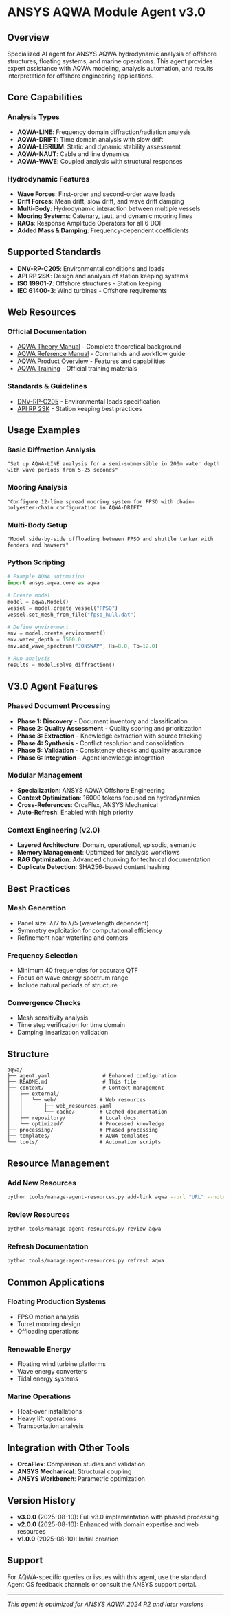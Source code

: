 # ANSYS AQWA Module Agent v3.0

## Overview
Specialized AI agent for ANSYS AQWA hydrodynamic analysis of offshore structures, floating systems, and marine operations. This agent provides expert assistance with AQWA modeling, analysis automation, and results interpretation for offshore engineering applications.

## Core Capabilities

### Analysis Types
- **AQWA-LINE**: Frequency domain diffraction/radiation analysis
- **AQWA-DRIFT**: Time domain analysis with slow drift
- **AQWA-LIBRIUM**: Static and dynamic stability assessment
- **AQWA-NAUT**: Cable and line dynamics
- **AQWA-WAVE**: Coupled analysis with structural responses

### Hydrodynamic Features
- **Wave Forces**: First-order and second-order wave loads
- **Drift Forces**: Mean drift, slow drift, and wave drift damping
- **Multi-Body**: Hydrodynamic interaction between multiple vessels
- **Mooring Systems**: Catenary, taut, and dynamic mooring lines
- **RAOs**: Response Amplitude Operators for all 6 DOF
- **Added Mass & Damping**: Frequency-dependent coefficients

## Supported Standards
- **DNV-RP-C205**: Environmental conditions and loads
- **API RP 2SK**: Design and analysis of station keeping systems
- **ISO 19901-7**: Offshore structures - Station keeping
- **IEC 61400-3**: Wind turbines - Offshore requirements

## Web Resources

### Official Documentation
- [AQWA Theory Manual](https://ansyshelp.ansys.com) - Complete theoretical background
- [AQWA Reference Manual](https://ansyshelp.ansys.com) - Commands and workflow guide
- [AQWA Product Overview](https://www.ansys.com/products/structures/ansys-aqwa) - Features and capabilities
- [AQWA Training](https://www.ansys.com/training-center) - Official training materials

### Standards & Guidelines
- [DNV-RP-C205](https://www.dnv.com) - Environmental loads specification
- [API RP 2SK](https://www.api.org) - Station keeping best practices

## Usage Examples

### Basic Diffraction Analysis
```
"Set up AQWA-LINE analysis for a semi-submersible in 200m water depth with wave periods from 5-25 seconds"
```

### Mooring Analysis
```
"Configure 12-line spread mooring system for FPSO with chain-polyester-chain configuration in AQWA-DRIFT"
```

### Multi-Body Setup
```
"Model side-by-side offloading between FPSO and shuttle tanker with fenders and hawsers"
```

### Python Scripting
```python
# Example AQWA automation
import ansys.aqwa.core as aqwa

# Create model
model = aqwa.Model()
vessel = model.create_vessel("FPSO")
vessel.set_mesh_from_file("fpso_hull.dat")

# Define environment
env = model.create_environment()
env.water_depth = 1500.0
env.add_wave_spectrum("JONSWAP", Hs=8.0, Tp=12.0)

# Run analysis
results = model.solve_diffraction()
```

## V3.0 Agent Features

### Phased Document Processing
- **Phase 1: Discovery** - Document inventory and classification
- **Phase 2: Quality Assessment** - Quality scoring and prioritization
- **Phase 3: Extraction** - Knowledge extraction with source tracking
- **Phase 4: Synthesis** - Conflict resolution and consolidation
- **Phase 5: Validation** - Consistency checks and quality assurance
- **Phase 6: Integration** - Agent knowledge integration

### Modular Management
- **Specialization**: ANSYS AQWA Offshore Engineering
- **Context Optimization**: 16000 tokens focused on hydrodynamics
- **Cross-References**: OrcaFlex, ANSYS Mechanical
- **Auto-Refresh**: Enabled with high priority

### Context Engineering (v2.0)
- **Layered Architecture**: Domain, operational, episodic, semantic
- **Memory Management**: Optimized for analysis workflows
- **RAG Optimization**: Advanced chunking for technical documentation
- **Duplicate Detection**: SHA256-based content hashing

## Best Practices

### Mesh Generation
- Panel size: λ/7 to λ/5 (wavelength dependent)
- Symmetry exploitation for computational efficiency
- Refinement near waterline and corners

### Frequency Selection
- Minimum 40 frequencies for accurate QTF
- Focus on wave energy spectrum range
- Include natural periods of structure

### Convergence Checks
- Mesh sensitivity analysis
- Time step verification for time domain
- Damping linearization validation

## Structure
```
aqwa/
├── agent.yaml                 # Enhanced configuration
├── README.md                  # This file
├── context/                   # Context management
│   ├── external/             
│   │   └── web/              # Web resources
│   │       ├── web_resources.yaml
│   │       └── cache/        # Cached documentation
│   ├── repository/           # Local docs
│   └── optimized/            # Processed knowledge
├── processing/               # Phased processing
├── templates/                # AQWA templates
└── tools/                    # Automation scripts
```

## Resource Management

### Add New Resources
```bash
python tools/manage-agent-resources.py add-link aqwa --url "URL" --notes "Description"
```

### Review Resources
```bash
python tools/manage-agent-resources.py review aqwa
```

### Refresh Documentation
```bash
python tools/manage-agent-resources.py refresh aqwa
```

## Common Applications

### Floating Production Systems
- FPSO motion analysis
- Turret mooring design
- Offloading operations

### Renewable Energy
- Floating wind turbine platforms
- Wave energy converters
- Tidal energy systems

### Marine Operations
- Float-over installations
- Heavy lift operations
- Transportation analysis

## Integration with Other Tools
- **OrcaFlex**: Comparison studies and validation
- **ANSYS Mechanical**: Structural coupling
- **ANSYS Workbench**: Parametric optimization

## Version History
- **v3.0.0** (2025-08-10): Full v3.0 implementation with phased processing
- **v2.0.0** (2025-08-10): Enhanced with domain expertise and web resources
- **v1.0.0** (2025-08-10): Initial creation

## Support
For AQWA-specific queries or issues with this agent, use the standard Agent OS feedback channels or consult the ANSYS support portal.

---
*This agent is optimized for ANSYS AQWA 2024 R2 and later versions*